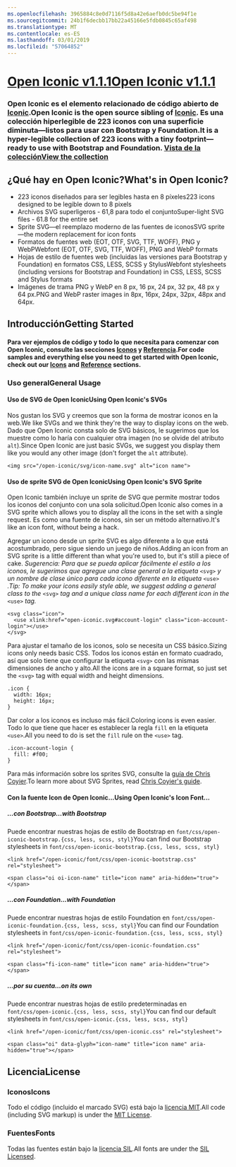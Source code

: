```yaml
---
ms.openlocfilehash: 3965884c8e0d7116f5d8a42e6aefb0dc5be94f1e
ms.sourcegitcommit: 24b1f6decbb17bb22a45166e5fdb0845c65af498
ms.translationtype: MT
ms.contentlocale: es-ES
ms.lasthandoff: 03/01/2019
ms.locfileid: "57064852"
---
```

<a name="open-iconic-v111httpuseiconiccomopen"></a>[<span data-ttu-id="b4f4d-101">Open Iconic v1.1.1</span><span class="sxs-lookup"><span data-stu-id="b4f4d-101">Open Iconic v1.1.1</span></span>](http://useiconic.com/open)
===========

### <a name="open-iconic-is-the-open-source-sibling-of-iconichttpuseiconiccom-it-is-a-hyper-legible-collection-of-223-icons-with-a-tiny-footprintmdashready-to-use-with-bootstrap-and-foundation-view-the-collectionhttpuseiconiccomopenicons"></a><span data-ttu-id="b4f4d-102">Open Iconic es el elemento relacionado de código abierto de [Iconic](http://useiconic.com).</span><span class="sxs-lookup"><span data-stu-id="b4f4d-102">Open Iconic is the open source sibling of [Iconic](http://useiconic.com).</span></span> <span data-ttu-id="b4f4d-103">Es una colección hiperlegible de 223 iconos con una superficie diminuta&mdash;listos para usar con Bootstrap y Foundation.</span><span class="sxs-lookup"><span data-stu-id="b4f4d-103">It is a hyper-legible collection of 223 icons with a tiny footprint&mdash;ready to use with Bootstrap and Foundation.</span></span> [<span data-ttu-id="b4f4d-104">Vista de la colección</span><span class="sxs-lookup"><span data-stu-id="b4f4d-104">View the collection</span></span>](http://useiconic.com/open#icons)



## <a name="whats-in-open-iconic"></a><span data-ttu-id="b4f4d-105">¿Qué hay en Open Iconic?</span><span class="sxs-lookup"><span data-stu-id="b4f4d-105">What's in Open Iconic?</span></span>

* <span data-ttu-id="b4f4d-106">223 iconos diseñados para ser legibles hasta en 8 píxeles</span><span class="sxs-lookup"><span data-stu-id="b4f4d-106">223 icons designed to be legible down to 8 pixels</span></span>
* <span data-ttu-id="b4f4d-107">Archivos SVG superligeros - 61,8 para todo el conjunto</span><span class="sxs-lookup"><span data-stu-id="b4f4d-107">Super-light SVG files - 61.8 for the entire set</span></span> 
* <span data-ttu-id="b4f4d-108">Sprite SVG&mdash;el reemplazo moderno de las fuentes de iconos</span><span class="sxs-lookup"><span data-stu-id="b4f4d-108">SVG sprite&mdash;the modern replacement for icon fonts</span></span>
* <span data-ttu-id="b4f4d-109">Formatos de fuentes web (EOT, OTF, SVG, TTF, WOFF), PNG y WebP</span><span class="sxs-lookup"><span data-stu-id="b4f4d-109">Webfont (EOT, OTF, SVG, TTF, WOFF), PNG and WebP formats</span></span>
* <span data-ttu-id="b4f4d-110">Hojas de estilo de fuentes web (incluidas las versiones para Bootstrap y Foundation) en formatos CSS, LESS, SCSS y Stylus</span><span class="sxs-lookup"><span data-stu-id="b4f4d-110">Webfont stylesheets (including versions for Bootstrap and Foundation) in CSS, LESS, SCSS and Stylus formats</span></span>
* <span data-ttu-id="b4f4d-111">Imágenes de trama PNG y WebP en 8 px, 16 px, 24 px, 32 px, 48 px y 64 px.</span><span class="sxs-lookup"><span data-stu-id="b4f4d-111">PNG and WebP raster images in 8px, 16px, 24px, 32px, 48px and 64px.</span></span>


## <a name="getting-started"></a><span data-ttu-id="b4f4d-112">Introducción</span><span class="sxs-lookup"><span data-stu-id="b4f4d-112">Getting Started</span></span>

#### <a name="for-code-samples-and-everything-else-you-need-to-get-started-with-open-iconic-check-out-our-iconshttpuseiconiccomopenicons-and-referencehttpuseiconiccomopenreference-sections"></a><span data-ttu-id="b4f4d-113">Para ver ejemplos de código y todo lo que necesita para comenzar con Open Iconic, consulte las secciones [Iconos](http://useiconic.com/open#icons) y [Referencia](http://useiconic.com/open#reference).</span><span class="sxs-lookup"><span data-stu-id="b4f4d-113">For code samples and everything else you need to get started with Open Iconic, check out our [Icons](http://useiconic.com/open#icons) and [Reference](http://useiconic.com/open#reference) sections.</span></span>

### <a name="general-usage"></a><span data-ttu-id="b4f4d-114">Uso general</span><span class="sxs-lookup"><span data-stu-id="b4f4d-114">General Usage</span></span>

#### <a name="using-open-iconics-svgs"></a><span data-ttu-id="b4f4d-115">Uso de SVG de Open Iconic</span><span class="sxs-lookup"><span data-stu-id="b4f4d-115">Using Open Iconic's SVGs</span></span>

<span data-ttu-id="b4f4d-116">Nos gustan los SVG y creemos que son la forma de mostrar iconos en la web.</span><span class="sxs-lookup"><span data-stu-id="b4f4d-116">We like SVGs and we think they're the way to display icons on the web.</span></span> <span data-ttu-id="b4f4d-117">Dado que Open Iconic consta solo de SVG básicos, le sugerimos que los muestre como lo haría con cualquier otra imagen (no se olvide del atributo `alt`).</span><span class="sxs-lookup"><span data-stu-id="b4f4d-117">Since Open Iconic are just basic SVGs, we suggest you display them like you would any other image (don't forget the `alt` attribute).</span></span>

```
<img src="/open-iconic/svg/icon-name.svg" alt="icon name">
```

#### <a name="using-open-iconics-svg-sprite"></a><span data-ttu-id="b4f4d-118">Uso de sprite SVG de Open Iconic</span><span class="sxs-lookup"><span data-stu-id="b4f4d-118">Using Open Iconic's SVG Sprite</span></span>

<span data-ttu-id="b4f4d-119">Open Iconic también incluye un sprite de SVG que permite mostrar todos los iconos del conjunto con una sola solicitud.</span><span class="sxs-lookup"><span data-stu-id="b4f4d-119">Open Iconic also comes in a SVG sprite which allows you to display all the icons in the set with a single request.</span></span> <span data-ttu-id="b4f4d-120">Es como una fuente de iconos, sin ser un método alternativo.</span><span class="sxs-lookup"><span data-stu-id="b4f4d-120">It's like an icon font, without being a hack.</span></span>

<span data-ttu-id="b4f4d-121">Agregar un icono desde un sprite SVG es algo diferente a lo que está acostumbrado, pero sigue siendo un juego de niños.</span><span class="sxs-lookup"><span data-stu-id="b4f4d-121">Adding an icon from an SVG sprite is a little different than what you're used to, but it's still a piece of cake.</span></span> <span data-ttu-id="b4f4d-122">*Sugerencia: Para que se pueda aplicar fácilmente el estilo a los iconos, le sugerimos que agregue una clase general a la etiqueta* `<svg>` *y un nombre de clase único para cada icono diferente en la etiqueta* `<use>` *.*</span><span class="sxs-lookup"><span data-stu-id="b4f4d-122">*Tip: To make your icons easily style able, we suggest adding a general class to the* `<svg>` *tag and a unique class name for each different icon in the* `<use>` *tag.*</span></span>  

```
<svg class="icon">
  <use xlink:href="open-iconic.svg#account-login" class="icon-account-login"></use>
</svg>
```

<span data-ttu-id="b4f4d-123">Para ajustar el tamaño de los iconos, solo se necesita un CSS básico.</span><span class="sxs-lookup"><span data-stu-id="b4f4d-123">Sizing icons only needs basic CSS.</span></span> <span data-ttu-id="b4f4d-124">Todos los iconos están en formato cuadrado, así que solo tiene que configurar la etiqueta `<svg>` con las mismas dimensiones de ancho y alto.</span><span class="sxs-lookup"><span data-stu-id="b4f4d-124">All the icons are in a square format, so just set the `<svg>` tag with equal width and height dimensions.</span></span>

```
.icon {
  width: 16px;
  height: 16px;
}
```

<span data-ttu-id="b4f4d-125">Dar color a los iconos es incluso más fácil.</span><span class="sxs-lookup"><span data-stu-id="b4f4d-125">Coloring icons is even easier.</span></span> <span data-ttu-id="b4f4d-126">Todo lo que tiene que hacer es establecer la regla `fill` en la etiqueta `<use>`.</span><span class="sxs-lookup"><span data-stu-id="b4f4d-126">All you need to do is set the `fill` rule on the `<use>` tag.</span></span>

```
.icon-account-login {
  fill: #f00;
}
```

<span data-ttu-id="b4f4d-127">Para más información sobre los sprites SVG, consulte la [guía de Chris Coyier](http://css-tricks.com/svg-sprites-use-better-icon-fonts/).</span><span class="sxs-lookup"><span data-stu-id="b4f4d-127">To learn more about SVG Sprites, read [Chris Coyier's guide](http://css-tricks.com/svg-sprites-use-better-icon-fonts/).</span></span>

#### <a name="using-open-iconics-icon-font"></a><span data-ttu-id="b4f4d-128">Con la fuente Icon de Open Iconic...</span><span class="sxs-lookup"><span data-stu-id="b4f4d-128">Using Open Iconic's Icon Font...</span></span>


##### <a name="with-bootstrap"></a><span data-ttu-id="b4f4d-129">…con Bootstrap</span><span class="sxs-lookup"><span data-stu-id="b4f4d-129">…with Bootstrap</span></span>

<span data-ttu-id="b4f4d-130">Puede encontrar nuestras hojas de estilo de Bootstrap en `font/css/open-iconic-bootstrap.{css, less, scss, styl}`</span><span class="sxs-lookup"><span data-stu-id="b4f4d-130">You can find our Bootstrap stylesheets in `font/css/open-iconic-bootstrap.{css, less, scss, styl}`</span></span>


```
<link href="/open-iconic/font/css/open-iconic-bootstrap.css" rel="stylesheet">
```


```
<span class="oi oi-icon-name" title="icon name" aria-hidden="true"></span>
```

##### <a name="with-foundation"></a><span data-ttu-id="b4f4d-131">…con Foundation</span><span class="sxs-lookup"><span data-stu-id="b4f4d-131">…with Foundation</span></span>

<span data-ttu-id="b4f4d-132">Puede encontrar nuestras hojas de estilo Foundation en `font/css/open-iconic-foundation.{css, less, scss, styl}`</span><span class="sxs-lookup"><span data-stu-id="b4f4d-132">You can find our Foundation stylesheets in `font/css/open-iconic-foundation.{css, less, scss, styl}`</span></span>

```
<link href="/open-iconic/font/css/open-iconic-foundation.css" rel="stylesheet">
```


```
<span class="fi-icon-name" title="icon name" aria-hidden="true"></span>
```

##### <a name="on-its-own"></a><span data-ttu-id="b4f4d-133">…por su cuenta</span><span class="sxs-lookup"><span data-stu-id="b4f4d-133">…on its own</span></span>

<span data-ttu-id="b4f4d-134">Puede encontrar nuestras hojas de estilo predeterminadas en `font/css/open-iconic.{css, less, scss, styl}`</span><span class="sxs-lookup"><span data-stu-id="b4f4d-134">You can find our default stylesheets in `font/css/open-iconic.{css, less, scss, styl}`</span></span>

```
<link href="/open-iconic/font/css/open-iconic.css" rel="stylesheet">
```

```
<span class="oi" data-glyph="icon-name" title="icon name" aria-hidden="true"></span>
```


## <a name="license"></a><span data-ttu-id="b4f4d-135">Licencia</span><span class="sxs-lookup"><span data-stu-id="b4f4d-135">License</span></span>

### <a name="icons"></a><span data-ttu-id="b4f4d-136">Iconos</span><span class="sxs-lookup"><span data-stu-id="b4f4d-136">Icons</span></span>

<span data-ttu-id="b4f4d-137">Todo el código (incluido el marcado SVG) está bajo la [licencia MIT](http://opensource.org/licenses/MIT).</span><span class="sxs-lookup"><span data-stu-id="b4f4d-137">All code (including SVG markup) is under the [MIT License](http://opensource.org/licenses/MIT).</span></span>

### <a name="fonts"></a><span data-ttu-id="b4f4d-138">Fuentes</span><span class="sxs-lookup"><span data-stu-id="b4f4d-138">Fonts</span></span>

<span data-ttu-id="b4f4d-139">Todas las fuentes están bajo la [licencia SIL](http://scripts.sil.org/cms/scripts/page.php?item_id=OFL_web).</span><span class="sxs-lookup"><span data-stu-id="b4f4d-139">All fonts are under the [SIL Licensed](http://scripts.sil.org/cms/scripts/page.php?item_id=OFL_web).</span></span>
